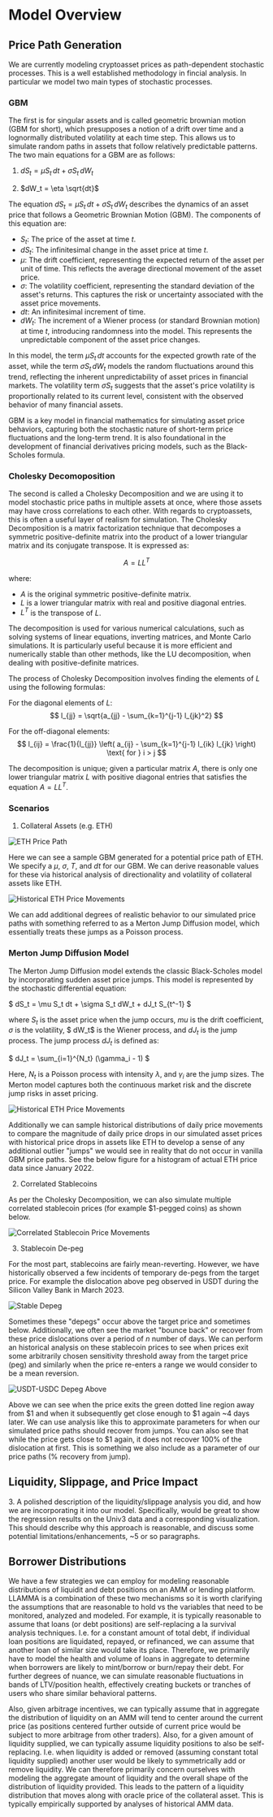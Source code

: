 # Model Overview

## Price Path Generation
<p>

We are currently modeling cryptoasset prices as path-dependent stochastic processes. This is a well established methodology in fincial analysis. In particular we model two main types of stochastic processes. 
</p>

### GBM
The first is for singular assets and is called geometric brownian motion (GBM for short), which presupposes a notion of a drift over time and a lognormally distributed volatility at each time step. This allows us to simulate random paths in assets that follow relatively predictable patterns. The two main equations for a GBM are as follows:

1. $dS_t = \mu S_t \, dt + \sigma S_t \, dW_t$

2. $dW_t = \eta \sqrt{dt}$

The equation $dS_t = \mu S_t \, dt + \sigma S_t \, dW_t$ describes the dynamics of an asset price that follows a Geometric Brownian Motion (GBM). The components of this equation are:

- $S_t$: The price of the asset at time $t$.
- $dS_t$: The infinitesimal change in the asset price at time $t$.
- $\mu$: The drift coefficient, representing the expected return of the asset per unit of time. This reflects the average directional movement of the asset price.
- $\sigma$: The volatility coefficient, representing the standard deviation of the asset's returns. This captures the risk or uncertainty associated with the asset price movements.
- $dt$: An infinitesimal increment of time.
- $dW_t$: The increment of a Wiener process (or standard Brownian motion) at time $t$, introducing randomness into the model. This represents the unpredictable component of the asset price changes.

In this model, the term $\mu S_t \, dt$ accounts for the expected growth rate of the asset, while the term $\sigma S_t \, dW_t$ models the random fluctuations around this trend, reflecting the inherent unpredictability of asset prices in financial markets. The volatility term $\sigma S_t$ suggests that the asset's price volatility is proportionally related to its current level, consistent with the observed behavior of many financial assets.

GBM is a key model in financial mathematics for simulating asset price behaviors, capturing both the stochastic nature of short-term price fluctuations and the long-term trend. It is also foundational in the development of financial derivatives pricing models, such as the Black-Scholes formula.
</p>

### Cholesky Decomoposition
The second is called a Cholesky Decomposition and we are using it to model stochastic price paths in multiple assets at once, where those assets may have cross correlations to each other. With regards to cryptoassets, this is often a useful layer of realism for simulation. The Cholesky Decomposition is a matrix factorization technique that decomposes a symmetric positive-definite matrix into the product of a lower triangular matrix and its conjugate transpose. It is expressed as:

$$ A = LL^T $$

where:

- $A$ is the original symmetric positive-definite matrix.
- $L$ is a lower triangular matrix with real and positive diagonal entries.
- $L^T$ is the transpose of $L$.

The decomposition is used for various numerical calculations, such as solving systems of linear equations, inverting matrices, and Monte Carlo simulations. It is particularly useful because it is more efficient and numerically stable than other methods, like the LU decomposition, when dealing with positive-definite matrices.

The process of Cholesky Decomposition involves finding the elements of $L$ using the following formulas:

For the diagonal elements of $L$:
$$ l_{jj} = \sqrt{a_{jj} - \sum_{k=1}^{j-1} l_{jk}^2} $$

For the off-diagonal elements:
$$ l_{ij} = \frac{1}{l_{jj}} \left( a_{ij} - \sum_{k=1}^{j-1} l_{ik} l_{jk} \right) \text{ for } i > j $$

The decomposition is unique; given a particular matrix $A$, there is only one lower triangular matrix $L$ with positive diagonal entries that satisfies the equation $A = LL^T$.

### Scenarios

1. Collateral Assets (e.g. ETH)

![ETH Price Path](./images/eth_price_path_no_jump.png "ETH Price Path")

Here we can see a sample GBM generated for a potential price path of ETH. We specify a $\mu$, $\sigma$, $T$, and $dt$ for our GBM. We can derive reasonable values for these via historical analysis of directionality and volatility of collateral assets like ETH. 

![Historical ETH Price Movements](./images/eth_price_path_jump.png "Historical ETH Price Movements")

We can add additional degrees of realistic behavior to our simulated price paths with something referred to as a Merton Jump Diffusion model, which essentially treats these jumps as a Poisson process.  

### Merton Jump Diffusion Model

The Merton Jump Diffusion model extends the classic Black-Scholes model by incorporating sudden asset price jumps. This model is represented by the stochastic differential equation:

$
dS_t = \mu S_t dt + \sigma S_t dW_t + dJ_t S_{t^-1}
$

where $S_t$ is the asset price when the jump occurs, $mu$ is the drift coefficient, $\sigma$ is the volatility, $ dW_t$ is the Wiener process, and $dJ_t$ is the jump process. The jump process $dJ_t$ is defined as:

$
dJ_t = \sum_{i=1}^{N_t} (\gamma_i - 1)
$

Here, $N_t$ is a Poisson process with intensity $\lambda$, and $\gamma_i$ are the jump sizes. The Merton model captures both the continuous market risk and the discrete jump risks in asset pricing.


![Historical ETH Price Movements](./images/eth_historical_jumps.png "Historical ETH Price Movements")

Additionally we can sample historical distributions of daily price movements to compare the magnitude of daily price drops in our simulated asset prices with historical price drops in assets like ETH to develop a sense of any additional outlier "jumps" we would see in reality that do not occur in vanilla GBM price paths. See the below figure for a histogram of actual ETH price data since January 2022. 

2. Correlated Stablecoins

As per the Cholesky Decomposition, we can also simulate multiple correlated stablecoin prices (for example $1-pegged coins) as shown below. 

![Correlated Stablecoin Price Movements](./images/stable_stables.png "Correlated Stablecoin Price Movements")

3. Stablecoin De-peg

For the most part, stablecoins are fairly mean-reverting. However, we have historically observed a few incidents of temporary de-pegs from the target price. For example the dislocation above peg observed in USDT during the Silicon Valley Bank in March 2023.

![Stable Depeg](./images/stables_depeg.png "Stable Depeg")

Sometimes these "depegs" occur above the target price and sometimes below. Additionally, we often see the market "bounce back" or recover from these price dislocations over a period of $n$ number of days. We can perform an historical analysis on these stablecoin prices to see when prices exit some arbitrarily chosen sensitivity threshold away from the target price (peg) and similarly when the price re-enters a range we would consider to be a mean reversion. 

![USDT-USDC Depeg Above](./images/usdt_usdc_depeg_above.png "USDT-USDC Depeg Above")

Above we can see when the price exits the green dotted line region away from $1 and when it subsequently get close enough to $1 again ~4 days later. We can use analysis like this to approximate parameters for when our simulated price paths should recover from jumps. You can also see that while the price gets close to $1 again, it does not recover 100% of the dislocation at first. This is something we also include as a parameter of our price paths (% recovery from jump). 

## Liquidity, Slippage, and Price Impact
<p>
3. A polished description of the liquidity/slippage analysis you did, and how we are incorporating it into our model. Specifically, would be great to show the regression results on the Univ3 data and a corresponding visualization. This should describe why this approach is reasonable, and discuss some potential limitations/enhancements, ~5 or so paragraphs.
</p>

## Borrower Distributions
<p>
We have a few strategies we can employ for modeling reasonable distributions of liquidit and debt positions on an AMM or lending platform. LLAMMA is a combination of these two mechanisms so it is worth clarifying the assumptions that are reasonable to hold vs the variables that need to be monitored, analyzed and modeled. For example, it is typically reasonable to assume that loans (or debt positions) are self-replacing a la survival analysis techniques. I.e. for a constant amount of total debt, if individual loan positions are liquidated, repayed, or refinanced, we can assume that another loan of similar size would take its place. Therefore, we primarily have to model the health and volume of loans in aggregate to determine when borrowers are likely to mint/borrow or burn/repay their debt. For further degrees of nuance, we can simulate reasonable fluctuations in bands of LTV/position health, effectively creating buckets or tranches of users who share similar behavioral patterns. 

Also, given arbitrage incentives, we can typically assume that in aggregate the distribution of liquidity on an AMM will tend to center around the current price (as positions centered further outside of current price would be subject to more arbitrage from other traders). Also, for a given amount of liquidity supplied, we can typically assume liquidity positions to also be self-replacing. I.e. when liquidity is added or removed (assuming constant total liquidity supplied) another user would be likely to symmetrically add or remove liquidity. We can therefore primarily concern ourselves with modeling the aggregate amount of liquidity and the overall shape of the distribution of liquidity provided. This leads to the pattern of a liquidity distribution that moves along with oracle price of the collateral asset. This is typically empirically supported by analyses of historical AMM data. 
</p>